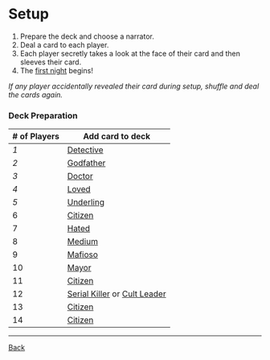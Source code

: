 # Setup

1. Prepare the deck and choose a narrator.
2. Deal a card to each player. 
3. Each player secretly takes a look at the face of their card and then sleeves their card.
4. The [first night](First_Night) begins!

*If any player accidentally revealed their card during setup, shuffle and deal the cards again.*

### Deck Preparation

| # of Players | Add card to deck |
| ----- | ----- | 
| *1* | [Detective](Detective)| 
| *2* | [Godfather](Maf_Godf) | 
| *3* | [Doctor](Doctor)|
| *4* | [Loved](Inno_Loved)|
| *5* | [Underling](Maf_Und) |
| 6 | [Citizen](Citizen)
| 7 | [Hated](Inno_Hated)
| 8 | [Medium](Med)
| 9 | [Mafioso](Maf)
| 10 |  [Mayor](Mayor)
| 11 | [Citizen](Citizen)
| 12 | [Serial Killer](SK) or [Cult Leader](Cult_Lead)
| 13 | [Citizen](Citizen)
| 14 | [Citizen](Citizen)



---

[Back](Index2)
